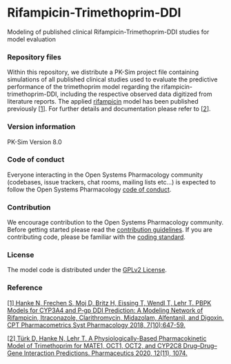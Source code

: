 # Rifampicin-Trimethoprim-DDI
Modeling of published clinical Rifampicin-Trimethoprim-DDI studies for model evaluation

### Repository files
Within this repository, we distribute a PK-Sim project file containing simulations of all published clinical studies used to evaluate the predictive performance of the trimethoprim model regarding the rifampicin-trimethoprim-DDI, including the respective observed data digitized from literature reports. The applied [rifampicin](https://github.com/Open-Systems-Pharmacology/Rifampicin-Model) model has been published previously [[1](#reference)]. For further details and documentation please refer to [[2](#reference)].

### Version information
PK-Sim Version 8.0

### Code of conduct
Everyone interacting in the Open Systems Pharmacology community (codebases, issue trackers, chat rooms, mailing lists etc...) is expected to follow the Open Systems Pharmacology [code of conduct](https://github.com/Open-Systems-Pharmacology/Suite/blob/master/CODE_OF_CONDUCT.md#contributor-covenant-code-of-conduct).

### Contribution
We encourage contribution to the Open Systems Pharmacology community. Before getting started please read the [contribution guidelines](https://github.com/Open-Systems-Pharmacology/Suite/blob/master/CONTRIBUTING.md#ways-to-contribute). If you are contributing code, please be familiar with the [coding standard](https://github.com/Open-Systems-Pharmacology/Suite/blob/master/CODING_STANDARDS.md#visual-studio-settings).

### License
The model code is distributed under the [GPLv2 License](https://github.com/Open-Systems-Pharmacology/Suite/blob/develop/LICENSE).

### Reference
[[1] Hanke N, Frechen S, Moj D, Britz H, Eissing T, Wendl T, Lehr T. PBPK Models for CYP3A4 and P‐gp DDI Prediction: A Modeling Network of Rifampicin, Itraconazole, Clarithromycin, Midazolam, Alfentanil, and Digoxin. CPT Pharmacometrics Syst Pharmacology 2018, 7(10):647-59.](https://ascpt.onlinelibrary.wiley.com/doi/full/10.1002/psp4.12343)

[[2] Türk D, Hanke N, Lehr T. A Physiologically-Based Pharmacokinetic Model of Trimethoprim for MATE1, OCT1, OCT2, and CYP2C8 Drug–Drug–Gene Interaction Predictions. Pharmaceutics 2020, 12(11), 1074.](https://www.mdpi.com/1999-4923/12/11/1074)
